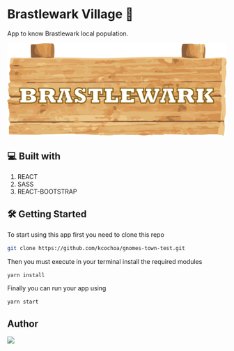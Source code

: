 # Brastlewark Village 🧐

App to know Brastlewark local population.

![logo](https://github.com/kcochoa/gnomes-town-test/blob/master/src/assets/img/logo.png)



## 💻 Built with

1. REACT
2. SASS
3. REACT-BOOTSTRAP



## 🛠️ Getting Started

To start using this app first you need to clone this repo

```bash
git clone https://github.com/kcochoa/gnomes-town-test.git
```

Then you must execute in your terminal install the required modules

```bash
yarn install
```

Finally you can run your app using 

```bash
yarn start
```

## Author

[![](https://avatars.githubusercontent.com/u/48605886?s=460&v=4)](https://github.com/kcochoa)

